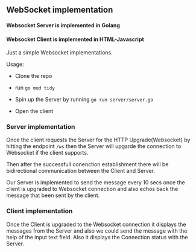 ## WebSocket implementation

#### Websocket Server is implemented in Golang

#### Websocket Client is implemented in HTML-Javascript

Just a simple Websocket implementations.

Usage:

- Clone the repo

- run ```go mod tidy```

- Spin up the Server by running ```go run server/server.go```

- Open the client

### Server implementation

Once the client requests the Server for the HTTP Upgrade(Websocket) by hitting the endpoint ```/ws``` then the Server will upgarde the connection to Websocket if the client supports.

Then after the successfull conenction establishment there will be bidirectional communication between the Client and Server.

Our Server is implemented to send the message every 10 secs once the client is upgraded to Websocket connection and also echos back the message that been sent by the client.

### Client implementation

Once the Client is upgraded to the Websocket connection it displays the messages from the Server and also we could send the message with the help of the input text field. Also it displays the Connection status with the Server.